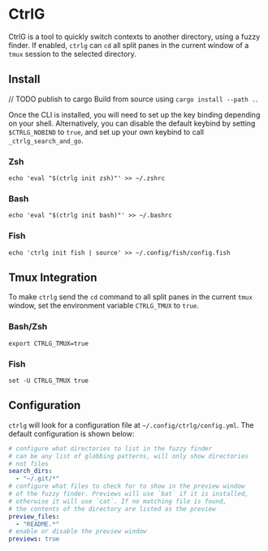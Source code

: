 # CtrlG

CtrlG is a tool to quickly switch contexts to another directory, using a fuzzy finder.
If enabled, `ctrlg` can `cd` all split panes in the current window of a `tmux` session
to the selected directory.

## Install

// TODO publish to cargo
Build from source using `cargo install --path .`.

Once the CLI is installed, you will need to set up the key binding depending on your shell.
Alternatively, you can disable the default keybind by setting `$CTRLG_NOBIND` to `true`,
and set up your own keybind to call `_ctrlg_search_and_go`.

### Zsh

`echo 'eval "$(ctrlg init zsh)"' >> ~/.zshrc`

### Bash

`echo 'eval "$(ctrlg init bash)"' >> ~/.bashrc`

### Fish

`echo 'ctrlg init fish | source' >> ~/.config/fish/config.fish`

## Tmux Integration

To make `ctrlg` send the `cd` command to all split panes in the current `tmux`
window, set the environment variable `CTRLG_TMUX` to `true`.

### Bash/Zsh

`export CTRLG_TMUX=true`

### Fish

`set -U CTRLG_TMUX true`

## Configuration

`ctrlg` will look for a configuration file at `~/.config/ctrlg/config.yml`. The default
configuration is shown below:

```yaml
# configure what directories to list in the fuzzy finder
# can be any list of globbing patterns, will only show directories
# not files
search_dirs:
  - "~/.git/*"
# configure what files to check for to show in the preview window
# of the fuzzy finder. Previews will use `bat` if it is installed,
# otherwise it will use `cat`. If no matching file is found,
# the contents of the directory are listed as the preview
preview_files:
  - "README.*"
# enable or disable the preview window
previews: true
```
